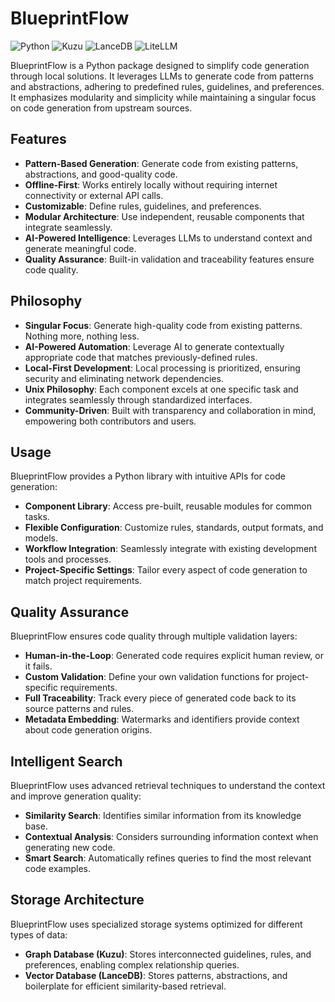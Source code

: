 # BlueprintFlow

![Python](https://img.shields.io/badge/Python-3.12%2B-2a5a83?logo=python)
![Kuzu](https://img.shields.io/badge/Kuzu-GraphDB-e9590b)
![LanceDB](https://img.shields.io/badge/LanceDB-VectorStore-e56e4b)
![LiteLLM](https://img.shields.io/badge/LiteLLM-LLM%20Interface-2e8555)

BlueprintFlow is a Python package designed to simplify code generation through local solutions.
It leverages LLMs to generate code from patterns and abstractions, adhering to predefined rules, guidelines, and preferences.
It emphasizes modularity and simplicity while maintaining a singular focus on code generation from upstream sources.

## Features

- **Pattern-Based Generation**: Generate code from existing patterns, abstractions, and good-quality code.
- **Offline-First**: Works entirely locally without requiring internet connectivity or external API calls.
- **Customizable**: Define rules, guidelines, and preferences.
- **Modular Architecture**: Use independent, reusable components that integrate seamlessly.
- **AI-Powered Intelligence**: Leverages LLMs to understand context and generate meaningful code.
- **Quality Assurance**: Built-in validation and traceability features ensure code quality.

## Philosophy

- **Singular Focus**: Generate high-quality code from existing patterns. Nothing more, nothing less.
- **AI-Powered Automation**: Leverage AI to generate contextually appropriate code that matches previously-defined rules.
- **Local-First Development**: Local processing is prioritized, ensuring security and eliminating network dependencies.
- **Unix Philosophy**: Each component excels at one specific task and integrates seamlessly through standardized interfaces.
- **Community-Driven**: Built with transparency and collaboration in mind, empowering both contributors and users.

## Usage

BlueprintFlow provides a Python library with intuitive APIs for code generation:

- **Component Library**: Access pre-built, reusable modules for common tasks.
- **Flexible Configuration**: Customize rules, standards, output formats, and models.
- **Workflow Integration**: Seamlessly integrate with existing development tools and processes.
- **Project-Specific Settings**: Tailor every aspect of code generation to match project requirements.

## Quality Assurance

BlueprintFlow ensures code quality through multiple validation layers:

- **Human-in-the-Loop**: Generated code requires explicit human review, or it fails.
- **Custom Validation**: Define your own validation functions for project-specific requirements.
- **Full Traceability**: Track every piece of generated code back to its source patterns and rules.
- **Metadata Embedding**: Watermarks and identifiers provide context about code generation origins.

## Intelligent Search

BlueprintFlow uses advanced retrieval techniques to understand the context and improve generation quality:

- **Similarity Search**: Identifies similar information from its knowledge base.
- **Contextual Analysis**: Considers surrounding information context when generating new code.
- **Smart Search**: Automatically refines queries to find the most relevant code examples.

## Storage Architecture

BlueprintFlow uses specialized storage systems optimized for different types of data:

- **Graph Database (Kuzu)**: Stores interconnected guidelines, rules, and preferences, enabling complex relationship queries.
- **Vector Database (LanceDB)**: Stores patterns, abstractions, and boilerplate for efficient similarity-based retrieval.
